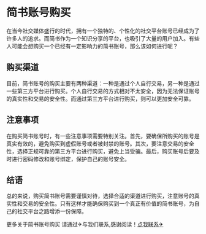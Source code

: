 # 简书账号购买

在当今社交媒体盛行的时代，拥有一个独特的、个性化的社交平台账号已经成为了许多人的追求。而简书作为一个知识分享的平台，也吸引了大量的用户加入。有些人可能会想购买一个已经有一定影响力的简书账号，那么该如何进行呢？

## 购买渠道

目前，简书账号的购买主要有两种渠道：一种是通过个人自行交易，另一种是通过一些第三方平台进行购买。个人自行交易的方式相对不太安全，因为无法保证账号的真实性和交易的安全性。而通过第三方平台进行购买，则可以更加安全可靠。

## 注意事项

在购买简书账号时，有一些注意事项需要特别关注。首先，要确保所购买的账号是真实有效的，避免购买到虚假账号或者被封禁的账号。其次，要注意交易的安全性，选择正规可靠的第三方平台进行购买，避免上当受骗。最后，购买账号后要及时进行密码修改和账号绑定，保护自己的账号安全。

## 结语

总的来说，购买简书账号需要谨慎对待，选择合适的渠道进行购买，注意账号的真实性和交易的安全性。只有这样才能确保购买到一个真正有价值的简书账号，为自己的社交平台之路增添一份保障。

更多关于简书账号购买 请通过✈与我们联系,感谢阅读！[点我联系✈](https://help.G208.com)